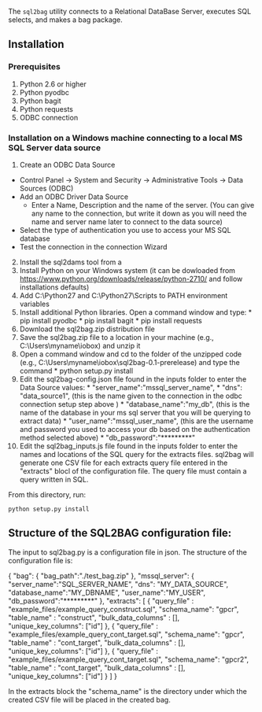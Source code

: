 The `sql2bag` utility connects to a Relational DataBase Server, executes SQL selects, and makes a bag package. 

## Installation

### Prerequisites

1. Python 2.6 or higher
2. Python pyodbc
3. Python bagit
4. Python requests
5. ODBC connection 

### Installation on a Windows machine connecting to a local MS SQL Server data source

1. Create an ODBC Data Source  
  * Control Panel -> System and Security -> Administrative Tools -> Data Sources (ODBC)
  * Add an ODBC Driver Data Source
    * Enter a Name, Description and the name of the server. (You can give any name to the connection, but write it down as you will need the name 
      and server name later to connect to the data source)
  * Select the type of authentication you use to access your MS SQL database 
  * Test the connection in the connection Wizard 
2. Install the sql2dams tool from a 
  1. Install Python on your Windows system (it can be dowloaded from https://www.python.org/downloads/release/python-2710/ and follow installations defaults)
  2. Add C:\Python27 and C:\Python27\Scripts to PATH environment variables
  3. Install additional Python libraries. Open a command window and type:
    * pip install pyodbc
    * pip install bagit
    * pip install requests 
  4. Download the sql2bag.zip distribution file 
  5. Save the sql2bag.zip file to a location in your machine (e.g., C:\Users\myname\iobox) and unzip it
  6. Open a command window and cd to the folder of the unzipped code (e.g., C:\Users\myname\iobox\sql2bag-0.1-prerelease) and type the command
    * python setup.py install 
  7. Edit the sql2bag-config.json file found in the inputs folder to enter the Data Source values:
    *  "server_name":"mssql_server_name",
    *  "dns": "data_source1", (this is the name given to the connection in the odbc connection setup step above )
    *  "database_name":"my_db", (this is the name of the database in your ms sql server that you will be querying to extract data) 
    *  "user_name":"mssql_user_name", (this are the username and password you used to access your db based on the authentication method selected above)
    *  "db_password":"*********"
  8. Edit the sql2bag_inputs.js	file found in the inputs folder to enter the names and locations of the SQL query for the extracts files. sql2bag will 
     generate one CSV file for each extracts query file entered in the "extracts" blocl of the configuration file. The query file must contain 
     a query written in SQL.



From this directory, run:

`python setup.py install`



## Structure of the SQL2BAG configuration file:
The input to sql2bag.py is a configuration file in json. The structure of the configuration file is:

{
    "bag":
    {
      "bag_path":"./test_bag.zip"
    },
    "mssql_server":
    {
      "server_name":"SQL_SERVER_NAME",
      "dns": "MY_DATA_SOURCE",
      "database_name":"MY_DBNAME",
      "user_name":"MY_USER",
      "db_password":"*********"
    },
    "extracts": [
         { "query_file" : "example_files/example_query_construct.sql",
           "schema_name": "gpcr",
           "table_name" : "construct",
           "bulk_data_columns" : [],
           "unique_key_columns": ["id"]
         },
         { "query_file" : "example_files/example_query_cont_target.sql",
           "schema_name": "gpcr",
           "table_name" : "cont_target",
           "bulk_data_columns" : [],
           "unique_key_columns": ["id"]
         },
         { "query_file" : "example_files/example_query_cont_target.sql",
           "schema_name": "gpcr2",
           "table_name" : "cont_target",
           "bulk_data_columns" : [],
           "unique_key_columns": ["id"]
         }
    ]
}

In the extracts block the "schema_name" is the directory under which the created CSV file will be placed in the created bag. 



